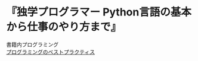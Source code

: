 # 『独学プログラマー Python言語の基本から仕事のやり方まで』
書籍内プログラミング  
[プログラミングのベストプラクティス](https://github.com/hama28/Python_Test/blob/master/best_practice.md)
